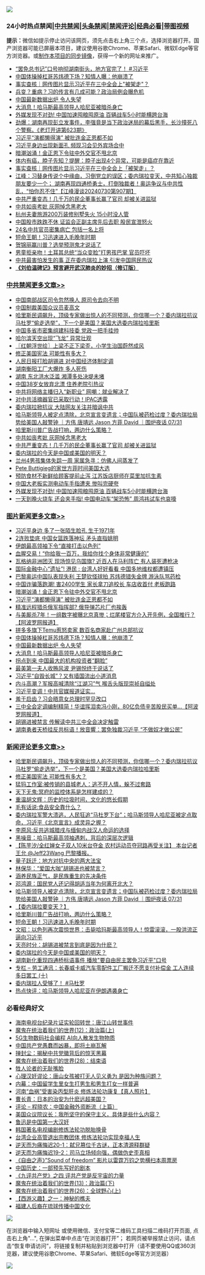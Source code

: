 ![](https://raw.githubusercontent.com/jsvpn/jsproxy/dev/64photo/fqnews-qr.jpg)

<div id="tt">
<h3>24小时热点禁闻|<a href="#%E4%B8%AD%E5%85%B1%E7%A6%81%E9%97%BB%E6%9B%B4%E5%A4%9A%E6%96%87%E7%AB%A0">中共禁闻</a>|<a href="#%E5%9B%BE%E7%89%87%E6%96%B0%E9%97%BB%E6%9B%B4%E5%A4%9A%E6%96%87%E7%AB%A0">头条禁闻</a>|<a href="#%E6%96%B0%E9%97%BB%E8%AF%84%E8%AE%BA%E6%9B%B4%E5%A4%9A%E6%96%87%E7%AB%A0">禁闻评论|<a href="#%E5%BF%85%E7%9C%8B%E7%BB%8F%E5%85%B8%E5%A5%BD%E6%96%87">经典必看</a>|<a href="https://2654106.xyz/3" target="_blank">带图视频</a></h3>
<div><b>提示：</b>微信如提示停止访问该网页，须先点击右上角三个点，选择浏览器打开。国产浏览器可能已屏蔽本项目，建议使用谷歌Chrome、苹果Safari、微软Edge等官方浏览器。或<a href="%E5%88%B6%E4%BD%9Cgit%E7%A6%81%E9%97%BB%E9%95%9C%E5%83%8F.md">制作本项目的同步镜像</a>，获得一个新的网址来推广。</div>
<ul>

<li><a href="/comments/20240731/2069034.md">“罢免总书记”口号响彻湖南街头，地方官完了！ #习近平</a></li>
<li><a href="/topimagenews/20240731/2069063.md">中国体操掉杠哥苏炜德下场？知情人曝：他崩溃了</a></li>
<li><a href="/ssgc/20240801/2069176.md">事实查核｜网传图片显示习近平在三中全会上"被架走"？</a></li>
<li><a href="/baitai/20240731/2069056.md">兵变？重病？习的传言有几成可能？政治局例会曝危机</a></li>
<li><a href="/topimagenews/20240731/2068941.md">中国最新数据出炉 令人失望</a></li>
<li><a href="/topimagenews/20240731/2068940.md">大消息！哈马斯最高领导人哈尼亚被暗杀身亡</a></li>
<li><a href="/cbnews/20240731/2069038.md">外媒发现不对劲! 中国加速囤粮囤原油 百辆战车5小时能横跨台海</a></li>
<li><a href="/sohnews/20240731/2068995.md">劲爆：湖南再现彭立发事件，李强竟是当下政治迷局的幕后黑手，长沙撞死八个警察。《老灯开讲第623期》</a></li>
<li><a href="/topimagenews/20240801/2069212.md">习近平“演都懒得演” 被批连金正恩都不如</a></li>
<li><a href="/baitai/20240801/2069149.md">习近平身边出现新面孔 频现习会见外宾场合中</a></li>
<li><a href="/topimagenews/20240801/2069221.md">暗潮汹涌！金正恩下令驻中外交官不甩北京</a></li>
<li><a href="/lifebaike/20240731/2069011.md">体内有癌，脖子先知？提醒：脖子出现4个异常，可能是癌症在靠近</a></li>
<li><a href="/headline/20240801/2069202.md">事实查核｜网传图片显示习近平在三中全会上「被架走」？</a></li>
<li><a href="/cbnews/20240731/2068937.md">江峰：习替身传说个中缘由，习倒党立的误区；委内瑞拉变天，中共知心独裁朋友要少一个； 湖南再现四通桥勇士，打倒独裁者！奥运争议与中共性乱，“怕你忍不住”【江峰漫谈20240730第907期】</a></li>
<li><a href="/cbnews/20240801/2069199.md">中共严重变态！几千万的民企董事长赢了官司 却被关进监狱</a></li>
<li><a href="/cbnews/20240801/2069222.md">中共如丧考妣 灰网悼念黑老大</a></li>
<li><a href="/cbnews/20240731/2068957.md">杭州夫妻旅游200万装修别墅失火 15小时没人管</a></li>
<li><a href="/ssgc/20240731/2068984.md">中国股市跌跌不休 证监会正副主席先后去职 股民宣泄怒火</a></li>
<li><a href="/cbnews/20240731/2068942.md">24名中共官员密集病亡 包括一名上将</a></li>
<li><a href="/comments/20240801/2069224.md">短命王朝！习迅速进入毛晚年时期</a></li>
<li><a href="/cnnews/20240731/2069046.md">贺锦丽赢川普？选举预测鬼才说话了</a></li>
<li><a href="/cnnews/20240731/2069126.md">男童拒亲吻！土耳其总统“当众变脸”打男孩巴掌 官员吓坏</a></li>
<li><a href="/baitai/20240731/2069027.md">中共最害怕发生的事 正在委内瑞拉上演 引发中国网民热议</a></li>
<li><b><a href="/comments/20200207/1272816.md" target="_blank">《刘伯温碑记》预言避开武汉肺炎的妙招（修订版）</a></b></li>
</ul>
</div>

<div class="catlist">
<h3><a href="/cbnews/" target="_blank">中共禁闻</a><span><a href="/cbnews/" target="_blank" rel="nofollow">更多文章>></a></span></h3>
<ul>
<li><a href="/cbnews/20240801/2069359.md" target="_blank">中国南部战区司令忽然换人 原司令去向不明</a></li>
<li><a href="/cbnews/20240801/2069358.md" target="_blank">中国制裁美国众议员麦高文</a></li>
<li><a href="/comments/20240801/2069352.md" target="_blank">哈里斯民调飙升，顶级专家做出惊人的不同预测，你信哪一个？委内瑞拉抗议马杜罗“偷走选举”，下一个是美国？美国大选委内瑞拉哈里斯</a></li>
<li><a href="/cbnews/20240801/2069332.md" target="_blank">中国多省市密集组建科技委 党政一把手挂帅</a></li>
<li><a href="/cbnews/20240801/2069331.md" target="_blank">哈尔滨天空出现“飞龙” 异常壮观</a></li>
<li><a href="/cbnews/20240801/2069325.md" target="_blank">〖红朝浮世绘〗上梁不正下梁歪，小学生治国蔚然成风</a></li>
<li><a href="/comments/20240801/2069324.md" target="_blank">修正美国宪法 可能性有多大？</a></li>
<li><a href="/cbnews/20240801/2069286.md" target="_blank">人民日报打脸胡锡进 对中国经济体制定调</a></li>
<li><a href="/cbnews/20240801/2069264.md" target="_blank">湖南衡阳工厂大爆炸 多人死伤</a></li>
<li><a href="/cbnews/20240801/2069263.md" target="_blank">湖南 东北洪水泛滥 湘潭多处决堤未堵</a></li>
<li><a href="/cbnews/20240801/2069262.md" target="_blank">中国38岁女放弃北漂 住养老院引热议</a></li>
<li><a href="/cbnews/20240801/2069261.md" target="_blank">中共将网络主播归入“新职业” 网嘲：就业解决了</a></li>
<li><a href="/cbnews/20240801/2069243.md" target="_blank">对中共活摘器官已采取行动！IPAC透露</a></li>
<li><a href="/cbnews/20240801/2069242.md" target="_blank">委内瑞拉掀抗议 大陆网友关注并暗讽中共</a></li>
<li><a href="/comments/20240801/2069240.md" target="_blank">哈马斯领导人被定点清除，北京宣言变遗言；中国队被药检过度？委内瑞拉局势给美国人敲警钟 ｜方伟 唐靖远 Jason 方菲 David ｜围炉夜话 07/31</a></li>
<li><a href="/comments/20240801/2069232.md" target="_blank">哈里斯川普广告战打响，两边什么策略？</a></li>
<li><a href="/cbnews/20240801/2069222.md" target="_blank">中共如丧考妣 灰网悼念黑老大</a></li>
<li><a href="/cbnews/20240801/2069199.md" target="_blank">中共严重变态！几千万的民企董事长赢了官司 却被关进监狱</a></li>
<li><a href="/comments/20240801/2069187.md" target="_blank">委内瑞拉的今天是中国或美国的明天？</a></li>
<li><a href="/cbnews/20240731/2069125.md" target="_blank">兰州4男孩集体失踪一周 家属急寻：仿佛人间蒸发了</a></li>
<li><a href="/comments/20240731/2069067.md" target="_blank">Pete Buttigieg的家世方菲时间美国大选</a></li>
<li><a href="/cbnews/20240731/2069066.md" target="_blank">预防食材不新鲜给顾客提前止泻 江苏饭店厨师在菜里加抗生素</a></li>
<li><a href="/cbnews/20240731/2069065.md" target="_blank">中国大老板实测电动车手指遭夹 惨叫完硬夸</a></li>
<li><a href="/cbnews/20240731/2069038.md" target="_blank">外媒发现不对劲! 中国加速囤粮囤原油 百辆战车5小时能横跨台海</a></li>
<li><a href="/cbnews/20240731/2069037.md" target="_blank">一天到晚火烧车 还会夹手指! 中国电动车“架恐怖” 周鸿祎试车也哀嚎</a></li>

</ul>
</div>
<div class="catlist">
<h3><a href="/topimagenews/" target="_blank">图片新闻</a><span><a href="/topimagenews/" target="_blank" rel="nofollow">更多文章>></a></span></h3>
<ul>
<li><a href="/topimagenews/20240801/2069330.md" target="_blank">习近平身边 多了一张陌生脸孔 生于1971年</a></li>
<li><a href="/topimagenews/20240801/2069285.md" target="_blank">2连败垫底 中国女篮跌落神坛 矛头直指姚明</a></li>
<li><a href="/topimagenews/20240801/2069284.md" target="_blank">伊朗最高领袖下令“直接打击以色列”</a></li>
<li><a href="/topimagenews/20240801/2069283.md" target="_blank">血腥交易！“你给我一百万，我给你找个身体非常健康的”</a></li>
<li><a href="/topimagenews/20240801/2069260.md" target="_blank">瓦格纳非洲团灭 现场惊见乌国旗? 近百人在马利阵亡 有人装死遭枪决</a></li>
<li><a href="/topimagenews/20240801/2069259.md" target="_blank">国际金融中心“遗址”! 港民 : 台湾人好好看看 中国多地维权都遭镇压</a></li>
<li><a href="/topimagenews/20240801/2069258.md" target="_blank">巴黎奥运中国队表现失利 王楚钦怪球拍 苏炜德错失金牌 游泳队骂药检</a></li>
<li><a href="/topimagenews/20240801/2069257.md" target="_blank">中国诈骗落跑潮! 害2400学生 家长拿刀追校长 车店收首付 老板跑路</a></li>
<li><a href="/topimagenews/20240801/2069221.md" target="_blank">暗潮汹涌！金正恩下令驻中外交官不甩北京</a></li>
<li><a href="/topimagenews/20240801/2069212.md" target="_blank">习近平“演都懒得演” 被批连金正恩都不如</a></li>
<li><a href="/topimagenews/20240801/2069211.md" target="_blank">精准远程猎杀俄军指挥部? 俄导弹芯片厂也挨轰</a></li>
<li><a href="/topimagenews/20240801/2069198.md" target="_blank">与美厮杀7年！一组数字被曝北京真惨；烂尾楼官方介入开先例，全国推行？【阿波罗网报道】</a></li>
<li><a href="/topimagenews/20240731/2069092.md" target="_blank">拼多多旗下Temu惹怒卖家 数百名商家赴广州总部抗议</a></li>
<li><a href="/topimagenews/20240731/2069063.md" target="_blank">中国体操掉杠哥苏炜德下场？知情人曝：他崩溃了</a></li>
<li><a href="/topimagenews/20240731/2068941.md" target="_blank">中国最新数据出炉 令人失望</a></li>
<li><a href="/topimagenews/20240731/2068940.md" target="_blank">大消息！哈马斯最高领导人哈尼亚被暗杀身亡</a></li>
<li><a href="/topimagenews/20240731/2068872.md" target="_blank">拐点到来 中国最大的机构投资者“翻脸”</a></li>
<li><a href="/topimagenews/20240731/2068871.md" target="_blank">最美第一夫人收贿风波 尹锡悦终于说话了</a></li>
<li><a href="/topimagenews/20240731/2068822.md" target="_blank">习近平“自毁长城”？又有墙国流出小道消息</a></li>
<li><a href="/topimagenews/20240731/2068806.md" target="_blank">内斗高潮？军报高喊清除“江湖习”气 喉舌头版现崇祯自缢处</a></li>
<li><a href="/topimagenews/20240731/2068805.md" target="_blank">习近平变调！中共官媒报道证实…</a></li>
<li><a href="/topimagenews/20240731/2068758.md" target="_blank">羞于启齿？习会晤意女总理时罕见改口</a></li>
<li><a href="/topimagenews/20240731/2068746.md" target="_blank">三中全会定调编制精简！华谊挥泪卖冯小刚，80亿负债辛苦股民买单…【阿波罗网报道】</a></li>
<li><a href="/topimagenews/20240730/2068651.md" target="_blank">胡锡进被禁言 传解读中共三中全会决定触雷</a></li>
<li><a href="/topimagenews/20240730/2068650.md" target="_blank">湖南勇者天桥挂反共标语！放音響：罢免独裁习近平 “不做奴才做公民”</a></li>

</ul>
</div>
<div class="catlist">
<h3><a href="/comments/" target="_blank">新闻评论</a><span><a href="/comments/" target="_blank" rel="nofollow">更多文章>></a></span></h3>
<ul>
<li><a href="/comments/20240801/2069352.md" target="_blank">哈里斯民调飙升，顶级专家做出惊人的不同预测，你信哪一个？委内瑞拉抗议马杜罗“偷走选举”，下一个是美国？美国大选委内瑞拉哈里斯</a></li>
<li><a href="/comments/20240801/2069324.md" target="_blank">修正美国宪法 可能性有多大？</a></li>
<li><a href="/comments/20240801/2069322.md" target="_blank">猛犸工作室:被传销的县城老人：逃不开人情，躲不过套路</a></li>
<li><a href="/comments/20240801/2069321.md" target="_blank">天下无鬼:冥府的监控体系是怎样建成的？</a></li>
<li><a href="/comments/20240801/2069314.md" target="_blank">重温胡文辉：历史的垃圾时间，文化的悠长假期</a></li>
<li><a href="/comments/20240801/2069313.md" target="_blank">毛有话说:食品安全靠什么？</a></li>
<li><a href="/comments/20240801/2069312.md" target="_blank">委内瑞拉军警大溃逃，人民狂追“马杜罗下台”；哈马斯领导人哈尼亚被定点取命，习近平《北京宣言》成灵异之握？</a></li>
<li><a href="/comments/20240801/2069289.md" target="_blank">李原风:反共逃城腊戌与缅甸内战汉人命运的选择</a></li>
<li><a href="/comments/20240801/2069288.md" target="_blank">黑噪音：哈马斯最高领袖遇刺，背后的深层次逻辑</a></li>
<li><a href="/comments/20240801/2069282.md" target="_blank">【陈芋汐/全红婵女子双人10米台夺金 农村运动员夺冠路再受关注】 本台记者王允 @Jeff23Wang 巴黎播报。</a></li>
<li><a href="/comments/20240801/2069269.md" target="_blank">量子跃迁：地方对抗中央的两大法宝</a></li>
<li><a href="/comments/20240801/2069247.md" target="_blank">林保华：“爱国大咖”胡锡进也被禁言？</a></li>
<li><a href="/comments/20240801/2069246.md" target="_blank">涵养民族正气，是民族重生的先决条件</a></li>
<li><a href="/comments/20240801/2069245.md" target="_blank">邓鸿源：国民党人还记得胡适当年为何离开北大？</a></li>
<li><a href="/comments/20240801/2069240.md" target="_blank">哈马斯领导人被定点清除，北京宣言变遗言；中国队被药检过度？委内瑞拉局势给美国人敲警钟 ｜方伟 唐靖远 Jason 方菲 David ｜围炉夜话 07/31</a></li>
<li><a href="/comments/20240801/2069239.md" target="_blank">【委内瑞拉要变天？】</a></li>
<li><a href="/comments/20240801/2069232.md" target="_blank">哈里斯川普广告战打响，两边什么策略？</a></li>
<li><a href="/comments/20240801/2069224.md" target="_blank">短命王朝！习迅速进入毛晚年时期</a></li>
<li><a href="/comments/20240801/2069220.md" target="_blank">文昭：以色列再次震惊世界：击毙哈玛斯最高领导人！惊雷滚滚，一股洪流正逼向习近平</a></li>
<li><a href="/comments/20240801/2069206.md" target="_blank">天亮时分：胡锡进被禁言到底是因为什麽？</a></li>
<li><a href="/comments/20240801/2069187.md" target="_blank">委内瑞拉的今天是中国或美国的明天？</a></li>
<li><a href="/comments/20240801/2069167.md" target="_blank">湖南新化重现四通桥标语事件 播放&quot;要自由民主罢免习近平&quot;口号</a></li>
<li><a href="/comments/20240801/2069163.md" target="_blank">专栏 &#8211; 劳工通讯：长春威卡威汽车零配件工厂搬迁不愿支付补偿金 工人连续多日罢工 (十)</a></li>
<li><a href="/comments/20240801/2069134.md" target="_blank">委内瑞拉人受够了！ #马杜罗</a></li>
<li><a href="/comments/20240731/2069113.md" target="_blank">热点快评：哈马斯领导人哈尼亚在伊朗遇袭身亡</a></li>

</ul>
</div>

<div class="catlist">
<h3>必看经典好文</h3>
<ul>
<li><a href="/aomi/life/20150328/379826.md" target="_blank">海南电视台纪录片证实轮回转世：唐江山转世事件</a></li>
<li><a href="/topimagenews/20180601/951286.md" target="_blank">魔鬼在统治着我们的世界(12)：政治篇(上)</a></li>
<li><a href="/topimagenews/20200527/1335347.md" target="_blank">5G生物数码社会编程 AI向人散发生物物质</a></li>
<li><a href="/comments/20220831/1778527.md" target="_blank">中国共产党愚蠢而凶暴，即将土崩瓦解</a></li>
<li><a href="/topimagenews/20170218/694213.md" target="_blank">掸封尘：揭秘中共党徽背后的惊天黑幕</a></li>
<li><a href="/comments/20181228/1054609.md" target="_blank">魔鬼在统治着我们的世界(28)：结束语</a></li>
<li><a href="/comments/20200606/783250.md" target="_blank">牲人论者的无耻嘴脸</a></li>
<li><a href="/comments/20220614/1745276.md" target="_blank">心理汉奸谬论：唐山女孩被打无人见义勇为 是因为种族问题？</a></li>
<li><a href="/comments/20240126/1992876.md" target="_blank">内幕：中国留学生里女生打男生和男生打女一样普遍</a></li>
<li><a href="/comments/20210720/1514622.md" target="_blank">河南“血祸”受害染丙型肝炎 修炼法轮功康复【真人照片】</a></li>
<li><a href="/taiwannews/20221015/1797413.md" target="_blank">曹长青：日本的治安为什麽远超美国？</a></li>
<li><a href="/ssgc/20230821/1923285.md" target="_blank">评论 &#8211; 程晓农：中国金融外资断流（上篇）</a></li>
<li><a href="/comments/20231214/1974098.md" target="_blank">美国众议院议长：我所坚守的保守主义，具体是些什么内容？</a></li>
<li><a href="/cnnews/20210213/1486568.md" target="_blank">鲁迅是中国第一大汉奸</a></li>
<li><a href="/comments/20210805/1600200.md" target="_blank">韩国著名电视编剧修炼法轮功脱胎换骨</a></li>
<li><a href="/comments/20200528/1335859.md" target="_blank">台湾企业高管退出宗教团体 修炼法轮功实现幸福人生</a></li>
<li><a href="/tculture/20190304/1091076.md" target="_blank">逆天而为痛悔迟20-1：弑兄篡位千古谜，正本清源释群疑</a></li>
<li><a href="/tculture/20190304/1091074.md" target="_blank">逆天而为痛悔迟19-2：司马立场倾向强，偶做伪史歪真相</a></li>
<li><a href="/comments/20230707/1905138.md" target="_blank">《自由之声》”Sound of freedom” 影片以雷霆万钧之势横扫本周票房</a></li>
<li><a href="/comments/20220910/1782931.md" target="_blank">中国历史：一部预先写好的剧本</a></li>
<li><a href="/bookonline/20131116/201053.md" target="_blank">《九评共产党》之四 评共产党是反宇宙的力量</a></li>
<li><a href="/topimagenews/20180602/951960.md" target="_blank">魔鬼在统治着我们的世界(13)：政治篇(下)</a></li>
<li><a href="/comments/20181210/1044798.md" target="_blank">魔鬼在统治着我们的世界(26)：全球野心(上)</a></li>
<li><a href="/comments/20210210/1484775.md" target="_blank">【西游义趣】之一：神秘的樵夫</a></li>
<li><a href="/bannedvideo/20220509/1730156.md" target="_blank">福建人后裔在琉球传播中国文化</a></li>

</ul>
</div>

![](https://raw.githubusercontent.com/jsvpn/jsproxy/dev/64photo/fqnews-qr.jpg)

在浏览器中输入短网址 或使用微信、支付宝等二维码工具扫描二维码打开页面, 点击右上角"...", 在弹出菜单中点击“在浏览器打开”； 若网页被举报禁止访问，请点击“恢复申请访问”，将链接复制并粘贴到浏览器中打开（请不要使用QQ或360浏览器，建议使用谷歌Chrome、苹果Safari、微软Edge等官方浏览器）

![](https://raw.githubusercontent.com/jsvpn/jsproxy/dev/64photo/wx.jpg)